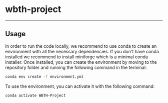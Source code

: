# wbth-project

---

## Usage

In order to run the code locally, we recommend to use conda to create an environment with all the necessary dependencies. If you don't have conda installed we recommend to install miniforge which is a minimal conda installer. Once installed, you can create the environment by moving to the repository folder and running the following command in the terminal:

```bash
conda env create -f environment.yml
```

To use the environment, you can activate it with the following command:

```bash
conda activate WBTH-Project
```
